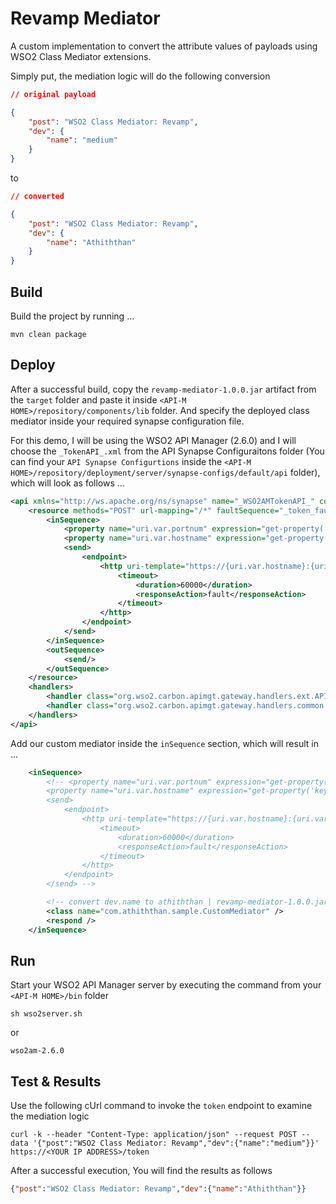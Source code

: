 # Revamp Mediator

A custom implementation to convert the attribute values of payloads using WSO2 Class Mediator extensions.

Simply put, the mediation logic will do the following conversion

```json
// original payload

{
    "post": "WSO2 Class Mediator: Revamp",
    "dev": {
        "name": "medium"
    }
}
```

to

```json
// converted

{
    "post": "WSO2 Class Mediator: Revamp",
    "dev": {
        "name": "Athiththan"
    }
}
```

## Build

Build the project by running ...

```shell
mvn clean package
```

## Deploy

After a successful build, copy the `revamp-mediator-1.0.0.jar` artifact from the `target` folder and paste it inside `<API-M HOME>/repository/components/lib` folder. And specify the deployed class mediator inside your required synapse configuration file.

For this demo, I will be using the WSO2 API Manager (2.6.0) and I will choose the `_TokenAPI_.xml` from the API Synapse Configuraitons folder (You can find your `API Synapse Configurtions` inside the `<API-M HOME>/repository/deployment/server/synapse-configs/default/api` folder), which will look as follows ...

```xml
<api xmlns="http://ws.apache.org/ns/synapse" name="_WSO2AMTokenAPI_" context="/token">
    <resource methods="POST" url-mapping="/*" faultSequence="_token_fault_">
        <inSequence>
            <property name="uri.var.portnum" expression="get-property('keyManager.port')"/>
            <property name="uri.var.hostname" expression="get-property('keyManager.hostname')"/>
            <send>
                <endpoint>
                    <http uri-template="https://{uri.var.hostname}:{uri.var.portnum}/oauth2/token">
                        <timeout>
                            <duration>60000</duration>
                            <responseAction>fault</responseAction>
                        </timeout>
                    </http>
                </endpoint>
            </send>
        </inSequence>
        <outSequence>
            <send/>
        </outSequence>
    </resource>
    <handlers>
        <handler class="org.wso2.carbon.apimgt.gateway.handlers.ext.APIManagerCacheExtensionHandler"/>
        <handler class="org.wso2.carbon.apimgt.gateway.handlers.common.SynapsePropertiesHandler"/>
    </handlers>
</api>
```

Add our custom mediator inside the `inSequence` section, which will result in ...

```xml
    <inSequence>
        <!-- <property name="uri.var.portnum" expression="get-property('keyManager.port')"/>
        <property name="uri.var.hostname" expression="get-property('keyManager.hostname')"/>
        <send>
            <endpoint>
                <http uri-template="https://{uri.var.hostname}:{uri.var.portnum}/oauth2/token">
                    <timeout>
                        <duration>60000</duration>
                        <responseAction>fault</responseAction>
                    </timeout>
                </http>
            </endpoint>
        </send> -->

        <!-- convert dev.name to athiththan | revamp-mediator-1.0.0.jar -->
        <class name="com.athiththan.sample.CustomMediator" />
        <respond />
    </inSequence>
```

## Run

Start your WSO2 API Manager server by executing the command from your `<API-M HOME>/bin` folder

```shell
sh wso2server.sh
```

or

```shell
wso2am-2.6.0
```

## Test & Results

Use the following cUrl command to invoke the `token` endpoint to examine the mediation logic

```cUrl
curl -k --header "Content-Type: application/json" --request POST --data '{"post":"WSO2 Class Mediator: Revamp","dev":{"name":"medium"}}' https://<YOUR IP ADDRESS>/token
```

After a successful execution, You will find the results as follows

```json
{"post":"WSO2 Class Mediator: Revamp","dev":{"name":"Athiththan"}}
```